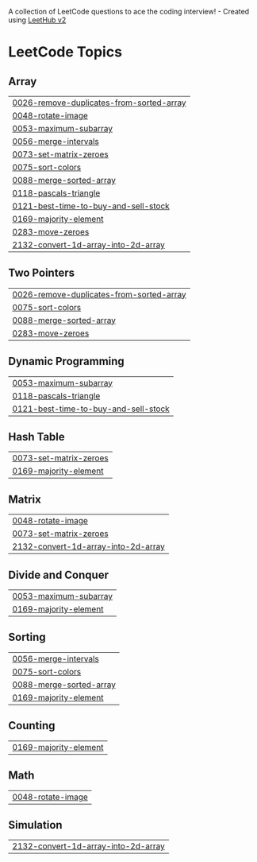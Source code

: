 A collection of LeetCode questions to ace the coding interview! - Created using [LeetHub v2](https://github.com/arunbhardwaj/LeetHub-2.0)
<!---LeetCode Topics Start-->
# LeetCode Topics
## Array
|  |
| ------- |
| [0026-remove-duplicates-from-sorted-array](https://github.com/nparnami3/-CrackYourPlacement/tree/master/0026-remove-duplicates-from-sorted-array) |
| [0048-rotate-image](https://github.com/nparnami3/-CrackYourPlacement/tree/master/0048-rotate-image) |
| [0053-maximum-subarray](https://github.com/nparnami3/-CrackYourPlacement/tree/master/0053-maximum-subarray) |
| [0056-merge-intervals](https://github.com/nparnami3/-CrackYourPlacement/tree/master/0056-merge-intervals) |
| [0073-set-matrix-zeroes](https://github.com/nparnami3/-CrackYourPlacement/tree/master/0073-set-matrix-zeroes) |
| [0075-sort-colors](https://github.com/nparnami3/-CrackYourPlacement/tree/master/0075-sort-colors) |
| [0088-merge-sorted-array](https://github.com/nparnami3/-CrackYourPlacement/tree/master/0088-merge-sorted-array) |
| [0118-pascals-triangle](https://github.com/nparnami3/-CrackYourPlacement/tree/master/0118-pascals-triangle) |
| [0121-best-time-to-buy-and-sell-stock](https://github.com/nparnami3/-CrackYourPlacement/tree/master/0121-best-time-to-buy-and-sell-stock) |
| [0169-majority-element](https://github.com/nparnami3/-CrackYourPlacement/tree/master/0169-majority-element) |
| [0283-move-zeroes](https://github.com/nparnami3/-CrackYourPlacement/tree/master/0283-move-zeroes) |
| [2132-convert-1d-array-into-2d-array](https://github.com/nparnami3/-CrackYourPlacement/tree/master/2132-convert-1d-array-into-2d-array) |
## Two Pointers
|  |
| ------- |
| [0026-remove-duplicates-from-sorted-array](https://github.com/nparnami3/-CrackYourPlacement/tree/master/0026-remove-duplicates-from-sorted-array) |
| [0075-sort-colors](https://github.com/nparnami3/-CrackYourPlacement/tree/master/0075-sort-colors) |
| [0088-merge-sorted-array](https://github.com/nparnami3/-CrackYourPlacement/tree/master/0088-merge-sorted-array) |
| [0283-move-zeroes](https://github.com/nparnami3/-CrackYourPlacement/tree/master/0283-move-zeroes) |
## Dynamic Programming
|  |
| ------- |
| [0053-maximum-subarray](https://github.com/nparnami3/-CrackYourPlacement/tree/master/0053-maximum-subarray) |
| [0118-pascals-triangle](https://github.com/nparnami3/-CrackYourPlacement/tree/master/0118-pascals-triangle) |
| [0121-best-time-to-buy-and-sell-stock](https://github.com/nparnami3/-CrackYourPlacement/tree/master/0121-best-time-to-buy-and-sell-stock) |
## Hash Table
|  |
| ------- |
| [0073-set-matrix-zeroes](https://github.com/nparnami3/-CrackYourPlacement/tree/master/0073-set-matrix-zeroes) |
| [0169-majority-element](https://github.com/nparnami3/-CrackYourPlacement/tree/master/0169-majority-element) |
## Matrix
|  |
| ------- |
| [0048-rotate-image](https://github.com/nparnami3/-CrackYourPlacement/tree/master/0048-rotate-image) |
| [0073-set-matrix-zeroes](https://github.com/nparnami3/-CrackYourPlacement/tree/master/0073-set-matrix-zeroes) |
| [2132-convert-1d-array-into-2d-array](https://github.com/nparnami3/-CrackYourPlacement/tree/master/2132-convert-1d-array-into-2d-array) |
## Divide and Conquer
|  |
| ------- |
| [0053-maximum-subarray](https://github.com/nparnami3/-CrackYourPlacement/tree/master/0053-maximum-subarray) |
| [0169-majority-element](https://github.com/nparnami3/-CrackYourPlacement/tree/master/0169-majority-element) |
## Sorting
|  |
| ------- |
| [0056-merge-intervals](https://github.com/nparnami3/-CrackYourPlacement/tree/master/0056-merge-intervals) |
| [0075-sort-colors](https://github.com/nparnami3/-CrackYourPlacement/tree/master/0075-sort-colors) |
| [0088-merge-sorted-array](https://github.com/nparnami3/-CrackYourPlacement/tree/master/0088-merge-sorted-array) |
| [0169-majority-element](https://github.com/nparnami3/-CrackYourPlacement/tree/master/0169-majority-element) |
## Counting
|  |
| ------- |
| [0169-majority-element](https://github.com/nparnami3/-CrackYourPlacement/tree/master/0169-majority-element) |
## Math
|  |
| ------- |
| [0048-rotate-image](https://github.com/nparnami3/-CrackYourPlacement/tree/master/0048-rotate-image) |
## Simulation
|  |
| ------- |
| [2132-convert-1d-array-into-2d-array](https://github.com/nparnami3/-CrackYourPlacement/tree/master/2132-convert-1d-array-into-2d-array) |
<!---LeetCode Topics End-->